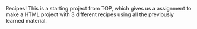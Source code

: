 Recipes!
This is a starting project from TOP, which gives us a assignment to make a HTML project with 3 different recipes using all the previously learned material.
